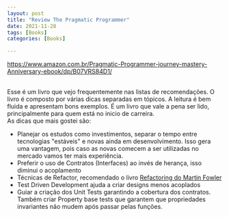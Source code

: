 ```yaml
---
layout: post
title: "Review The Pragmatic Programmer"
date: 2021-11-28
tags: [Books]
categories: [Books]

---
```


<https://www.amazon.com.br/Pragmatic-Programmer-journey-mastery-Anniversary-ebook/dp/B07VRS84D1/>

\
Esse é um livro que vejo frequentemente nas listas de recomendações.
O livro é composto por várias dicas separadas em tópicos. A leitura é bem fluida e apresentam bons exemplos. É um livro que vale a pena ser lido, principalmente para quem está no inicio de carreira.
\
As dicas que mais gostei são:

- Planejar os estudos como investimentos, separar o tempo entre tecnologias "estáveis" e novas ainda em desenvolvimento. Isso gera uma vantagem, pois caso as novas comecem a ser utilizadas no mercado vamos ter mais experiência.
- Preferir o uso de Contratos (Interfaces) ao invés de herança, isso diminui o acoplamento
- Técnicas de Refactor, recomendado o livro [Refactoring do Martin Fowler](https://www.amazon.com.br/Refactoring-Improving-Existing-Addison-Wesley-Signature-ebook/dp/B07LCM8RG2/)
- Test Driven Development ajuda a criar designs menos acoplados
- Guiar a criação dos Unit Tests garantindo a cobertura dos contratos. Também criar Property base tests que garantem que propriedades invariantes não mudem após passar pelas funções.